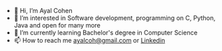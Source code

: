 - 👋 Hi, I’m Ayal Cohen
- 👀 I’m interested in Software development, programming on C, Python, Java and open for many more
- 🌱 I’m currently learning Bachelor's degree in Computer Science
- 📫 How to reach me ayalcoh@gmail.com or [Linkedin](https://www.linkedin.com/in/ayal-cohen-736973212/)

<!---
ayalcoh/ayalcoh is a ✨ special ✨ repository because its `README.md` (this file) appears on your GitHub profile.
You can click the Preview link to take a look at your changes.
--->
